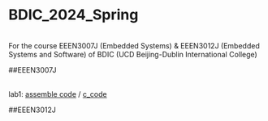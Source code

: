 # BDIC_2024_Spring

<br> For the course EEEN3007J (Embedded Systems) & EEEN3012J (Embedded Systems and Software) of BDIC (UCD Beijing-Dublin International College)

##EEEN3007J

<br> lab1: <a href="https://github.com](https://github.com/microa/BDIC_2024_Spring/blob/main/C8051F/Lab1/key2led_asm.asm)https://github.com/microa/BDIC_2024_Spring/blob/main/C8051F/Lab1/key2led_asm.asm" target="_blank">assemble code</a> / [c_code]([https://github.com](https://github.com/microa/BDIC_2024_Spring/blob/main/C8051F/Lab1/key2led_c.c)https://github.com/microa/BDIC_2024_Spring/blob/main/C8051F/Lab1/key2led_c.c)

##EEEN3012J
